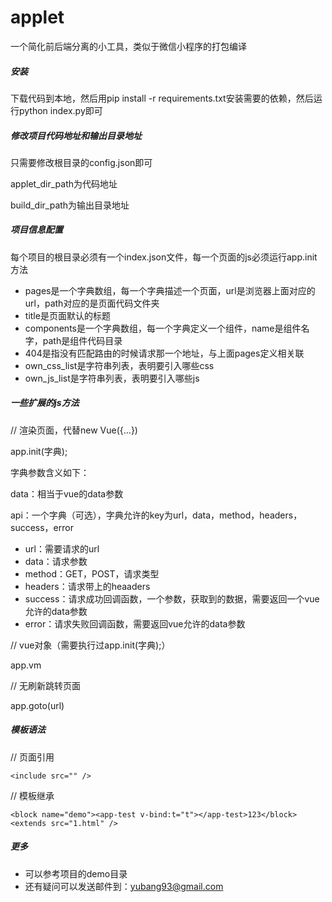# applet
一个简化前后端分离的小工具，类似于微信小程序的打包编译


##### 安装
下载代码到本地，然后用pip install -r requirements.txt安装需要的依赖，然后运行python index.py即可

##### 修改项目代码地址和输出目录地址

只需要修改根目录的config.json即可

applet_dir_path为代码地址

build_dir_path为输出目录地址


##### 项目信息配置

每个项目的根目录必须有一个index.json文件，每一个页面的js必须运行app.init方法

* pages是一个字典数组，每一个字典描述一个页面，url是浏览器上面对应的url，path对应的是页面代码文件夹
* title是页面默认的标题
* components是一个字典数组，每一个字典定义一个组件，name是组件名字，path是组件代码目录
* 404是指没有匹配路由的时候请求那一个地址，与上面pages定义相关联
* own_css_list是字符串列表，表明要引入哪些css
* own_js_list是字符串列表，表明要引入哪些js

##### 一些扩展的js方法

// 渲染页面，代替new Vue({...})

app.init(字典);

字典参数含义如下：

data：相当于vue的data参数

api：一个字典（可选），字典允许的key为url，data，method，headers，success，error

* url：需要请求的url
* data：请求参数
* method：GET，POST，请求类型
* headers：请求带上的heaaders
* success：请求成功回调函数，一个参数，获取到的数据，需要返回一个vue允许的data参数
* error：请求失败回调函数，需要返回vue允许的data参数

// vue对象（需要执行过app.init(字典);）

app.vm

// 无刷新跳转页面

app.goto(url)

##### 模板语法


// 页面引用

```
<include src="" />
```

// 模板继承

```
<block name="demo"><app-test v-bind:t="t"></app-test>123</block>
<extends src="1.html" />
```

##### 更多

* 可以参考项目的demo目录
* 还有疑问可以发送邮件到：yubang93@gmail.com